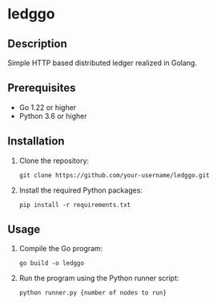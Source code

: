 # ledggo

## Description
Simple HTTP based distributed ledger realized in Golang.

## Prerequisites
- Go 1.22 or higher
- Python 3.6 or higher

## Installation
1. Clone the repository:
    ```shell
    git clone https://github.com/your-username/ledggo.git
    ```

2. Install the required Python packages:
    ```shell
    pip install -r requirements.txt
    ```

## Usage
1. Compile the Go program:
    ```shell
    go build -o ledggo
    ```

2. Run the program using the Python runner script:
    ```shell
    python runner.py {number of nodes to run}
    ```
